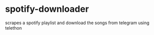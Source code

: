 # spotify-downloader
scrapes a spotify playlist and download the songs from telegram using telethon
